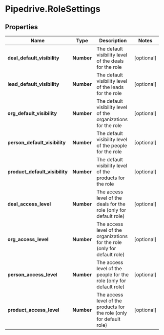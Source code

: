 # Pipedrive.RoleSettings

## Properties

Name | Type | Description | Notes
------------ | ------------- | ------------- | -------------
**deal_default_visibility** | **Number** | The default visibility level of the deals for the role | [optional] 
**lead_default_visibility** | **Number** | The default visibility level of the leads for the role | [optional] 
**org_default_visibility** | **Number** | The default visibility level of the organizations for the role | [optional] 
**person_default_visibility** | **Number** | The default visibility level of the people for the role | [optional] 
**product_default_visibility** | **Number** | The default visibility level of the products for the role | [optional] 
**deal_access_level** | **Number** | The access level of the deals for the role (only for default role) | [optional] 
**org_access_level** | **Number** | The access level of the organizations for the role (only for default role) | [optional] 
**person_access_level** | **Number** | The access level of the people for the role (only for default role) | [optional] 
**product_access_level** | **Number** | The access level of the products for the role (only for default role) | [optional] 


